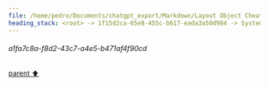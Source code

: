 ```yaml
---
file: /home/pedro/Documents/chatgpt_export/Markdown/Layout Object Cheat Sheet.md
heading_stack: <root> -> 1f15d2ca-65e8-455c-b617-eada3a50d984 -> System -> a46ba8e6-e266-4af7-bdb9-05708a267308 -> System -> aaa2f88e-481e-4d89-aced-3cda388b92d1 -> User -> 7a63f637-a1f4-4a1a-bfb9-206cd3a3a835 -> Assistant -> 34809d24-bdaa-495f-ab14-fe84ac12228c -> Tool -> a1fa7c8a-f8d2-43c7-a4e5-b471af4f90cd
---
```

###### a1fa7c8a-f8d2-43c7-a4e5-b471af4f90cd
[parent ⬆️](#34809d24-bdaa-495f-ab14-fe84ac12228c)
